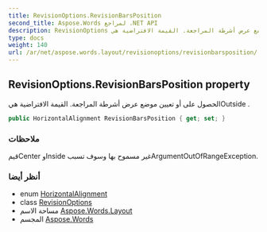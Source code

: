 ```yaml
---
title: RevisionOptions.RevisionBarsPosition
second_title: Aspose.Words لمراجع .NET API
description: RevisionOptions ملكية. الحصول على أو تعيين موضع عرض أشرطة المراجعة. القيمة الافتراضية هيOutside .
type: docs
weight: 140
url: /ar/net/aspose.words.layout/revisionoptions/revisionbarsposition/
---
```

## RevisionOptions.RevisionBarsPosition property

الحصول على أو تعيين موضع عرض أشرطة المراجعة. القيمة الافتراضية هيOutside .

```csharp
public HorizontalAlignment RevisionBarsPosition { get; set; }
```

### ملاحظات

قيمCenter وInside غير مسموح بها وسوف تسببArgumentOutOfRangeException.

### أنظر أيضا

* enum [HorizontalAlignment](../../../aspose.words.drawing/horizontalalignment/)
* class [RevisionOptions](../)
* مساحة الاسم [Aspose.Words.Layout](../../revisionoptions/)
* المجسم [Aspose.Words](../../../)


